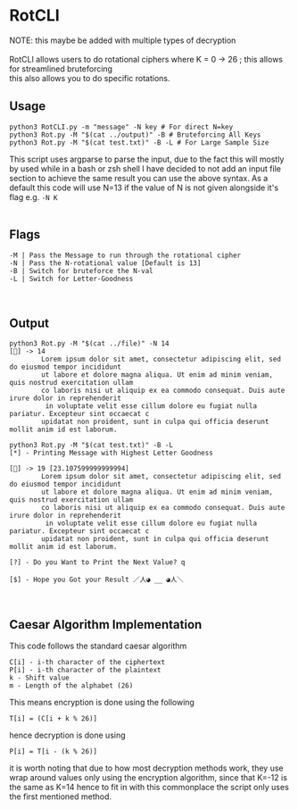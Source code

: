# RotCLI

NOTE: this maybe be added with multiple types of decryption <br><br>
RotCLI allows users to do rotational ciphers where K = 0 -> 26 ; this allows for streamlined bruteforcing <br>
this also allows you to do specific rotations.
<br>

## Usage

```
python3 RotCLI.py -m "message" -N key # For direct N=key
python3 Rot.py -M "$(cat ../output)" -B # Bruteforcing All Keys
python3 Rot.py -M "$(cat test.txt)" -B -L # For Large Sample Size
```

This script uses argparse to parse the input, due to the fact this will mostly by used while in a bash or zsh shell I have decided to not add an input file section to achieve the same result you can use the above syntax. As a default this code will use N=13 if the value of N is not given alongside it's flag e.g. `-N K` <br>
<br>

## Flags

```
-M | Pass the Message to run through the rotational cipher
-N | Pass the N-rotational value [Default is 13]
-B | Switch for bruteforce the N-val
-L | Switch for Letter-Goodness
```

<br>

## Output

```
python3 Rot.py -M "$(cat ../file)" -N 14
[🔑] -> 14
        Lorem ipsum dolor sit amet, consectetur adipiscing elit, sed do eiusmod tempor incididunt
        ut labore et dolore magna aliqua. Ut enim ad minim veniam, quis nostrud exercitation ullam
        co laboris nisi ut aliquip ex ea commodo consequat. Duis aute irure dolor in reprehenderit
         in voluptate velit esse cillum dolore eu fugiat nulla pariatur. Excepteur sint occaecat c
        upidatat non proident, sunt in culpa qui officia deserunt mollit anim id est laborum.
```

```
python3 Rot.py -M "$(cat test.txt)" -B -L
[*] - Printing Message with Highest Letter Goodness

[🔑] -> 19 [23.107599999999994]
        Lorem ipsum dolor sit amet, consectetur adipiscing elit, sed do eiusmod tempor incididunt
        ut labore et dolore magna aliqua. Ut enim ad minim veniam, quis nostrud exercitation ullam
        co laboris nisi ut aliquip ex ea commodo consequat. Duis aute irure dolor in reprehenderit
         in voluptate velit esse cillum dolore eu fugiat nulla pariatur. Excepteur sint occaecat c
        upidatat non proident, sunt in culpa qui officia deserunt mollit anim id est laborum.

[?] - Do you Want to Print the Next Value? q

[$] - Hope you Got your Result ／人◕ __ ◕人＼
```

<br>

## Caesar Algorithm Implementation

This code follows the standard caesar algorithm <br>

```
C[i] - i-th character of the ciphertext
P[i] - i-th character of the plaintext
k - Shift value
m - Length of the alphabet (26)
```

This means encryption is done using the following <br>

```
T[i] = (C[i + k % 26)]
```

hence decryption is done using <br>

```
P[i] = T[i - (k % 26)]
```

it is worth noting that due to how most decryption methods work, they use wrap around values only using the encryption algorithm, since that K=-12 is the same as K=14 hence to fit in with this commonplace the script only uses the first mentioned method. <br>
